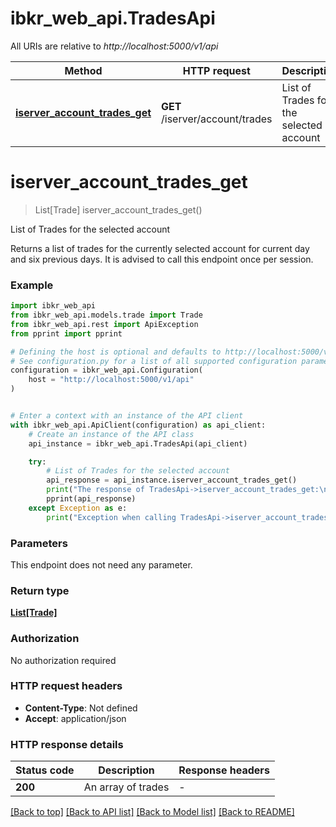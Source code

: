 # ibkr_web_api.TradesApi

All URIs are relative to *http://localhost:5000/v1/api*

Method | HTTP request | Description
------------- | ------------- | -------------
[**iserver_account_trades_get**](TradesApi.md#iserver_account_trades_get) | **GET** /iserver/account/trades | List of Trades for the selected account


# **iserver_account_trades_get**
> List[Trade] iserver_account_trades_get()

List of Trades for the selected account

Returns a list of trades for the currently selected account for current day and six previous days. It is advised to call this endpoint once per session.


### Example


```python
import ibkr_web_api
from ibkr_web_api.models.trade import Trade
from ibkr_web_api.rest import ApiException
from pprint import pprint

# Defining the host is optional and defaults to http://localhost:5000/v1/api
# See configuration.py for a list of all supported configuration parameters.
configuration = ibkr_web_api.Configuration(
    host = "http://localhost:5000/v1/api"
)


# Enter a context with an instance of the API client
with ibkr_web_api.ApiClient(configuration) as api_client:
    # Create an instance of the API class
    api_instance = ibkr_web_api.TradesApi(api_client)

    try:
        # List of Trades for the selected account
        api_response = api_instance.iserver_account_trades_get()
        print("The response of TradesApi->iserver_account_trades_get:\n")
        pprint(api_response)
    except Exception as e:
        print("Exception when calling TradesApi->iserver_account_trades_get: %s\n" % e)
```



### Parameters

This endpoint does not need any parameter.

### Return type

[**List[Trade]**](Trade.md)

### Authorization

No authorization required

### HTTP request headers

 - **Content-Type**: Not defined
 - **Accept**: application/json

### HTTP response details

| Status code | Description | Response headers |
|-------------|-------------|------------------|
**200** | An array of trades |  -  |

[[Back to top]](#) [[Back to API list]](../README.md#documentation-for-api-endpoints) [[Back to Model list]](../README.md#documentation-for-models) [[Back to README]](../README.md)

